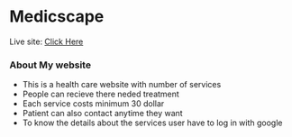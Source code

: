# Medicscape

Live site: <a href=''>Click Here</a>

### About My website

* This is a health care website with number of services
* People can recieve there neded treatment
* Each service costs minimum 30 dollar
* Patient can also contact anytime they want
* To know the details about the services user have to log in with google
